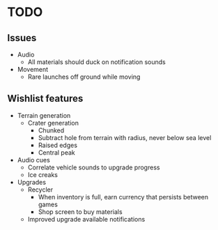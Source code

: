 # TODO
## Issues
- Audio
  - All materials should duck on notification sounds
- Movement
  - Rare launches off ground while moving

## Wishlist features
- Terrain generation
  - Crater generation
    - Chunked
    - Subtract hole from terrain with radius, never below sea level
    - Raised edges
    - Central peak
- Audio cues
  - Correlate vehicle sounds to upgrade progress
  - Ice creaks
- Upgrades
  - Recycler
    - When inventory is full, earn currency that persists between games
    - Shop screen to buy materials
  - Improved upgrade available notifications

